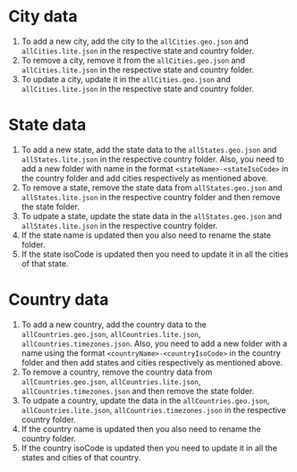 # City data
1. To add a new city, add the city to the `allCities.geo.json` and `allCities.lite.json` in the respective state and country folder.
2. To remove a city, remove it from the `allCities.geo.json` and `allCities.lite.json` in the respective state and country folder.
3. To update a city, update it in the `allCities.geo.json` and `allCities.lite.json` in the respective state and country folder.

# State data
1. To add a new state, add the state data to the `allStates.geo.json` and `allStates.lite.json` in the respective country folder. Also, you need to add a new folder with name in the format `<stateName>-<stateIsoCode>` in the country folder and add cities respectively as mentioned above.
2. To remove a state, remove the state data from `allStates.geo.json` and `allStates.lite.json` in the respective country folder and then remove the state folder.
3. To udpate a state, update the state data in the `allStates.geo.json` and `allStates.lite.json` in the respective country folder.
4. If the state name is updated then you also need to rename the state folder.
5. If the state isoCode is updated then you need to update it in all the cities of that state.

# Country data
1. To add a new country, add the country data to the `allCountries.geo.json`, `allCountries.lite.json`, `allCountries.timezones.json`. Also, you need to add a new folder with a name using the format `<countryName>-<countryIsoCode>` in the country folder and then add states and cities respectively as mentioned above.
2. To remove a country, remove the country data from `allCountries.geo.json`, `allCountries.lite.json`, `allCountries.timezones.json` and then remove the state folder.
3. To udpate a country, update the data in the `allCountries.geo.json`, `allCountries.lite.json`, `allCountries.timezones.json` in the respective country folder.
4. If the country name is updated then you also need to rename the country folder.
5. If the country isoCode is updated then you need to update it in all the states and cities of that country.
